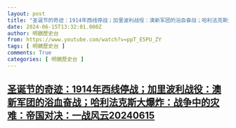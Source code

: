 ```yaml
---
layout: post
title: "圣诞节的奇迹：1914年西线停战；加里波利战役：澳新军团的浴血奋战；哈利法克斯大爆炸：战争中的灾难：帝国对决：一战风云20240615"
date: 2024-06-15T13:32:01.000Z
author: 明鏡歷史台
from: https://www.youtube.com/watch?v=ppT_E5PU_ZY
tags: [ 明鏡歷史台 ]
comments: True
categories: [ 明鏡歷史台 ]
---
```

<!--1718458321000-->
[圣诞节的奇迹：1914年西线停战；加里波利战役：澳新军团的浴血奋战；哈利法克斯大爆炸：战争中的灾难：帝国对决：一战风云20240615](https://www.youtube.com/watch?v=ppT_E5PU_ZY)
------

<div>

</div>
